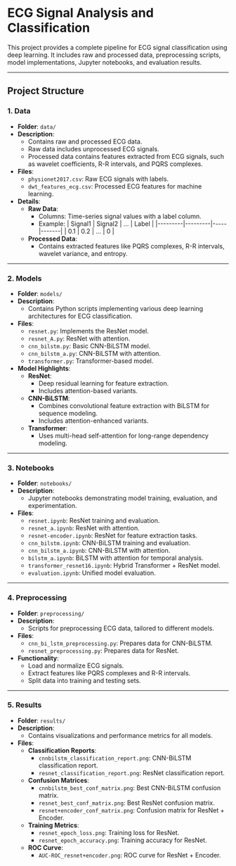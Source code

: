 # **ECG Signal Analysis and Classification**

This project provides a complete pipeline for ECG signal classification using deep learning. It includes raw and processed data, preprocessing scripts, model implementations, Jupyter notebooks, and evaluation results.

---

## **Project Structure**

### **1. Data**
- **Folder**: `data/`
- **Description**:
  - Contains raw and processed ECG data.
  - Raw data includes unprocessed ECG signals.
  - Processed data contains features extracted from ECG signals, such as wavelet coefficients, R-R intervals, and PQRS complexes.
- **Files**:
  - `physionet2017.csv`: Raw ECG signals with labels.
  - `dwt_features_ecg.csv`: Processed ECG features for machine learning.
- **Details**:
  - **Raw Data**:
    - Columns: Time-series signal values with a label column.
    - Example:
      | Signal1 | Signal2 | ... | Label |
      |---------|---------|-----|-------|
      | 0.1     | 0.2     | ... | 0     |
  - **Processed Data**:
    - Contains extracted features like PQRS complexes, R-R intervals, wavelet variance, and entropy.

---

### **2. Models**
- **Folder**: `models/`
- **Description**:
  - Contains Python scripts implementing various deep learning architectures for ECG classification.
- **Files**:
  - `resnet.py`: Implements the ResNet model.
  - `resnet_A.py`: ResNet with attention.
  - `cnn_bilstm.py`: Basic CNN-BiLSTM model.
  - `cnn_bilstm_a.py`: CNN-BiLSTM with attention.
  - `transformer.py`: Transformer-based model.
- **Model Highlights**:
  - **ResNet**:
    - Deep residual learning for feature extraction.
    - Includes attention-based variants.
  - **CNN-BiLSTM**:
    - Combines convolutional feature extraction with BiLSTM for sequence modeling.
    - Includes attention-enhanced variants.
  - **Transformer**:
    - Uses multi-head self-attention for long-range dependency modeling.

---

### **3. Notebooks**
- **Folder**: `notebooks/`
- **Description**:
  - Jupyter notebooks demonstrating model training, evaluation, and experimentation.
- **Files**:
  - `resnet.ipynb`: ResNet training and evaluation.
  - `resnet_a.ipynb`: ResNet with attention.
  - `resnet-encoder.ipynb`: ResNet for feature extraction tasks.
  - `cnn_bilstm.ipynb`: CNN-BiLSTM training and evaluation.
  - `cnn_bilstm_a.ipynb`: CNN-BiLSTM with attention.
  - `bilstm_a.ipynb`: BiLSTM with attention for temporal analysis.
  - `transformer_resnet16.ipynb`: Hybrid Transformer + ResNet model.
  - `evaluation.ipynb`: Unified model evaluation.

---

### **4. Preprocessing**
- **Folder**: `preprocessing/`
- **Description**:
  - Scripts for preprocessing ECG data, tailored to different models.
- **Files**:
  - `cnn_bi_lstm_preprocessing.py`: Prepares data for CNN-BiLSTM.
  - `resnet_preprocessing.py`: Prepares data for ResNet.
- **Functionality**:
  - Load and normalize ECG signals.
  - Extract features like PQRS complexes and R-R intervals.
  - Split data into training and testing sets.

---

### **5. Results**
- **Folder**: `results/`
- **Description**:
  - Contains visualizations and performance metrics for all models.
- **Files**:
  - **Classification Reports**:
    - `cnnbilstm_classification_report.png`: CNN-BiLSTM classification report.
    - `resnet_classification_report.png`: ResNet classification report.
  - **Confusion Matrices**:
    - `cnnbilstm_best_conf_matrix.png`: Best CNN-BiLSTM confusion matrix.
    - `resnet_best_conf_matrix.png`: Best ResNet confusion matrix.
    - `resnet+encoder_conf_matrix.png`: Confusion matrix for ResNet + Encoder.
  - **Training Metrics**:
    - `resnet_epoch_loss.png`: Training loss for ResNet.
    - `resnet_epoch_accuracy.png`: Training accuracy for ResNet.
  - **ROC Curve**:
    - `AUC-ROC_resnet+encoder.png`: ROC curve for ResNet + Encoder.
